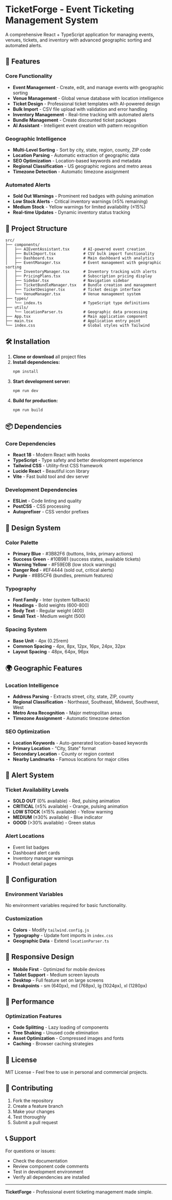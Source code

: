 # TicketForge - Event Ticketing Management System

A comprehensive React + TypeScript application for managing events, venues, tickets, and inventory with advanced geographic sorting and automated alerts.

## 🚀 Features

### Core Functionality
- **Event Management** - Create, edit, and manage events with geographic sorting
- **Venue Management** - Global venue database with location intelligence
- **Ticket Design** - Professional ticket templates with AI-powered design
- **Bulk Import** - CSV file upload with validation and error handling
- **Inventory Management** - Real-time tracking with automated alerts
- **Bundle Management** - Create discounted ticket packages
- **AI Assistant** - Intelligent event creation with pattern recognition

### Geographic Intelligence
- **Multi-Level Sorting** - Sort by city, state, region, county, ZIP code
- **Location Parsing** - Automatic extraction of geographic data
- **SEO Optimization** - Location-based keywords and metadata
- **Regional Classification** - US geographic regions and metro areas
- **Timezone Detection** - Automatic timezone assignment

### Automated Alerts
- **Sold Out Warnings** - Prominent red badges with pulsing animation
- **Low Stock Alerts** - Critical inventory warnings (≤5% remaining)
- **Medium Stock** - Yellow warnings for limited availability (≤15%)
- **Real-time Updates** - Dynamic inventory status tracking

## 📁 Project Structure

```
src/
├── components/
│   ├── AIEventAssistant.tsx      # AI-powered event creation
│   ├── BulkImport.tsx            # CSV bulk import functionality
│   ├── Dashboard.tsx             # Main dashboard with analytics
│   ├── EventManager.tsx          # Event management with geographic sorting
│   ├── InventoryManager.tsx      # Inventory tracking with alerts
│   ├── PricingPlans.tsx          # Subscription pricing display
│   ├── Sidebar.tsx               # Navigation sidebar
│   ├── TicketBundleManager.tsx   # Bundle creation and management
│   ├── TicketDesigner.tsx        # Ticket design interface
│   └── VenueManager.tsx          # Venue management system
├── types/
│   └── index.ts                  # TypeScript type definitions
├── utils/
│   └── locationParser.ts         # Geographic data processing
├── App.tsx                       # Main application component
├── main.tsx                      # Application entry point
└── index.css                     # Global styles with Tailwind
```

## 🛠️ Installation

1. **Clone or download** all project files
2. **Install dependencies:**
   ```bash
   npm install
   ```
3. **Start development server:**
   ```bash
   npm run dev
   ```
4. **Build for production:**
   ```bash
   npm run build
   ```

## 📦 Dependencies

### Core Dependencies
- **React 18** - Modern React with hooks
- **TypeScript** - Type safety and better development experience
- **Tailwind CSS** - Utility-first CSS framework
- **Lucide React** - Beautiful icon library
- **Vite** - Fast build tool and dev server

### Development Dependencies
- **ESLint** - Code linting and quality
- **PostCSS** - CSS processing
- **Autoprefixer** - CSS vendor prefixes

## 🎨 Design System

### Color Palette
- **Primary Blue** - #3B82F6 (buttons, links, primary actions)
- **Success Green** - #10B981 (success states, available tickets)
- **Warning Yellow** - #F59E0B (low stock warnings)
- **Danger Red** - #EF4444 (sold out, critical alerts)
- **Purple** - #8B5CF6 (bundles, premium features)

### Typography
- **Font Family** - Inter (system fallback)
- **Headings** - Bold weights (600-800)
- **Body Text** - Regular weight (400)
- **Small Text** - Medium weight (500)

### Spacing System
- **Base Unit** - 4px (0.25rem)
- **Common Spacing** - 4px, 8px, 12px, 16px, 24px, 32px
- **Layout Spacing** - 48px, 64px, 96px

## 🌍 Geographic Features

### Location Intelligence
- **Address Parsing** - Extracts street, city, state, ZIP, county
- **Regional Classification** - Northeast, Southeast, Midwest, Southwest, West
- **Metro Area Recognition** - Major metropolitan areas
- **Timezone Assignment** - Automatic timezone detection

### SEO Optimization
- **Location Keywords** - Auto-generated location-based keywords
- **Primary Location** - "City, State" format
- **Secondary Location** - County or region context
- **Nearby Landmarks** - Famous locations for major cities

## 🚨 Alert System

### Ticket Availability Levels
- **SOLD OUT** (0% available) - Red, pulsing animation
- **CRITICAL** (≤5% available) - Orange, pulsing animation
- **LOW STOCK** (≤15% available) - Yellow warning
- **MEDIUM** (≤30% available) - Blue indicator
- **GOOD** (>30% available) - Green status

### Alert Locations
- Event list badges
- Dashboard alert cards
- Inventory manager warnings
- Product detail pages

## 🔧 Configuration

### Environment Variables
No environment variables required for basic functionality.

### Customization
- **Colors** - Modify `tailwind.config.js`
- **Typography** - Update font imports in `index.css`
- **Geographic Data** - Extend `locationParser.ts`

## 📱 Responsive Design

- **Mobile First** - Optimized for mobile devices
- **Tablet Support** - Medium screen layouts
- **Desktop** - Full feature set on large screens
- **Breakpoints** - sm (640px), md (768px), lg (1024px), xl (1280px)

## 🚀 Performance

### Optimization Features
- **Code Splitting** - Lazy loading of components
- **Tree Shaking** - Unused code elimination
- **Asset Optimization** - Compressed images and fonts
- **Caching** - Browser caching strategies

## 📄 License

MIT License - Feel free to use in personal and commercial projects.

## 🤝 Contributing

1. Fork the repository
2. Create a feature branch
3. Make your changes
4. Test thoroughly
5. Submit a pull request

## 📞 Support

For questions or issues:
- Check the documentation
- Review component code comments
- Test in development environment
- Verify all dependencies are installed

---

**TicketForge** - Professional event ticketing management made simple.